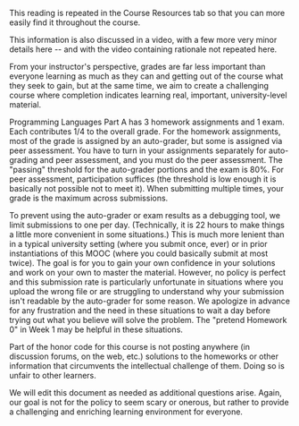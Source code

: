 This reading is repeated in the Course Resources tab so that you can more easily find it throughout the course.

This information is also discussed in a video, with a few more very minor details here -- and with the video containing rationale not repeated here.

From your instructor's perspective, grades are far less important than everyone learning as much as they can and getting out of the course what they seek to gain, but at the same time, we aim to create a challenging course where completion indicates learning real, important, university-level material.

Programming Languages Part A has 3 homework assignments and 1 exam. Each contributes 1/4 to the overall grade. For the homework assignments, most of the grade is assigned by an auto-grader, but some is assigned via peer assessment. You have to turn in your assignments separately for auto-grading and peer assessment, and you must do the peer assessment. The "passing" threshold for the auto-grader portions and the exam is 80%. For peer assessment, participation suffices (the threshold is low enough it is basically not possible not to meet it). When submitting multiple times, your grade is the maximum across submissions.

To prevent using the auto-grader or exam results as a debugging tool, we limit submissions to one per day. (Technically, it is 22 hours to make things a little more convenient in some situations.) This is much more lenient than in a typical university setting (where you submit once, ever) or in prior instantiations of this MOOC (where you could basically submit at most twice). The goal is for you to gain your own confidence in your solutions and work on your own to master the material. However, no policy is perfect and this submission rate is particularly unfortunate in situations where you upload the wrong file or are struggling to understand why your submission isn't readable by the auto-grader for some reason. We apologize in advance for any frustration and the need in these situations to wait a day before trying out what you believe will solve the problem. The "pretend Homework 0" in Week 1 may be helpful in these situations.

Part of the honor code for this course is not posting anywhere (in discussion forums, on the web, etc.) solutions to the homeworks or other information that circumvents the intellectual challenge of them. Doing so is unfair to other learners.

We will edit this document as needed as additional questions arise. Again, our goal is not for the policy to seem scary or onerous, but rather to provide a challenging and enriching learning environment for everyone.